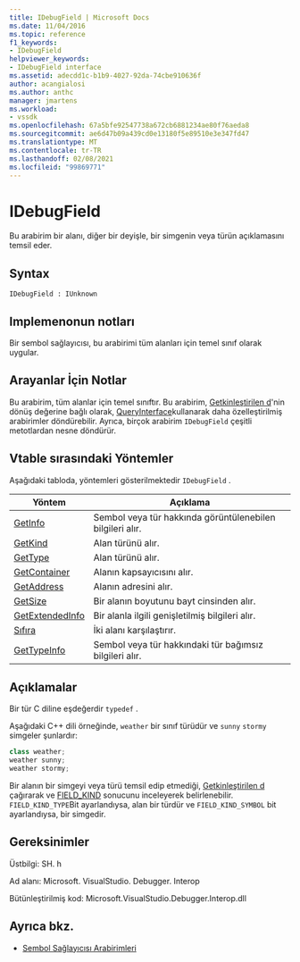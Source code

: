 ```yaml
---
title: IDebugField | Microsoft Docs
ms.date: 11/04/2016
ms.topic: reference
f1_keywords:
- IDebugField
helpviewer_keywords:
- IDebugField interface
ms.assetid: adecdd1c-b1b9-4027-92da-74cbe910636f
author: acangialosi
ms.author: anthc
manager: jmartens
ms.workload:
- vssdk
ms.openlocfilehash: 67a5bfe92547738a672cb6881234ae80f76aeda8
ms.sourcegitcommit: ae6d47b09a439cd0e13180f5e89510e3e347fd47
ms.translationtype: MT
ms.contentlocale: tr-TR
ms.lasthandoff: 02/08/2021
ms.locfileid: "99869771"
---
```

# <a name="idebugfield"></a>IDebugField
Bu arabirim bir alanı, diğer bir deyişle, bir simgenin veya türün açıklamasını temsil eder.

## <a name="syntax"></a>Syntax

```
IDebugField : IUnknown
```

## <a name="notes-for-implementers"></a>Implemenonun notları
 Bir sembol sağlayıcısı, bu arabirimi tüm alanları için temel sınıf olarak uygular.

## <a name="notes-for-callers"></a>Arayanlar İçin Notlar
 Bu arabirim, tüm alanlar için temel sınıftır. Bu arabirim, [Getkinleştirilen d](../../../extensibility/debugger/reference/idebugfield-getkind.md)'nin dönüş değerine bağlı olarak, [QueryInterface](/cpp/atl/queryinterface)kullanarak daha özelleştirilmiş arabirimler döndürebilir. Ayrıca, birçok arabirim `IDebugField` çeşitli metotlardan nesne döndürür.

## <a name="methods-in-vtable-order"></a>Vtable sırasındaki Yöntemler
 Aşağıdaki tabloda, yöntemleri gösterilmektedir `IDebugField` .

|Yöntem|Açıklama|
|------------|-----------------|
|[GetInfo](../../../extensibility/debugger/reference/idebugfield-getinfo.md)|Sembol veya tür hakkında görüntülenebilen bilgileri alır.|
|[GetKind](../../../extensibility/debugger/reference/idebugfield-getkind.md)|Alan türünü alır.|
|[GetType](../../../extensibility/debugger/reference/idebugfield-gettype.md)|Alan türünü alır.|
|[GetContainer](../../../extensibility/debugger/reference/idebugfield-getcontainer.md)|Alanın kapsayıcısını alır.|
|[GetAddress](../../../extensibility/debugger/reference/idebugfield-getaddress.md)|Alanın adresini alır.|
|[GetSize](../../../extensibility/debugger/reference/idebugfield-getsize.md)|Bir alanın boyutunu bayt cinsinden alır.|
|[GetExtendedInfo](../../../extensibility/debugger/reference/idebugfield-getextendedinfo.md)|Bir alanla ilgili genişletilmiş bilgileri alır.|
|[Sıfıra](../../../extensibility/debugger/reference/idebugfield-equal.md)|İki alanı karşılaştırır.|
|[GetTypeInfo](../../../extensibility/debugger/reference/idebugfield-gettypeinfo.md)|Sembol veya tür hakkındaki tür bağımsız bilgileri alır.|

## <a name="remarks"></a>Açıklamalar
 Bir tür C diline eşdeğerdir `typedef` .

 Aşağıdaki C++ dili örneğinde, `weather` bir sınıf türüdür ve `sunny` `stormy` simgeler şunlardır:

```cpp
class weather;
weather sunny;
weather stormy;
```

 Bir alanın bir simgeyi veya türü temsil edip etmediği, [Getkinleştirilen d](../../../extensibility/debugger/reference/idebugfield-getkind.md) çağırarak ve [FIELD_KIND](../../../extensibility/debugger/reference/field-kind.md) sonucunu inceleyerek belirlenebilir. `FIELD_KIND_TYPE`Bit ayarlandıysa, alan bir türdür ve `FIELD_KIND_SYMBOL` bit ayarlandıysa, bir simgedir.

## <a name="requirements"></a>Gereksinimler
 Üstbilgi: SH. h

 Ad alanı: Microsoft. VisualStudio. Debugger. Interop

 Bütünleştirilmiş kod: Microsoft.VisualStudio.Debugger.Interop.dll

## <a name="see-also"></a>Ayrıca bkz.
- [Sembol Sağlayıcısı Arabirimleri](../../../extensibility/debugger/reference/symbol-provider-interfaces.md)
